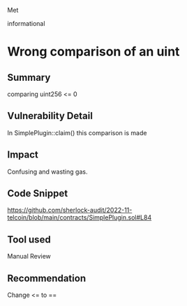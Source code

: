 Met

informational

# Wrong comparison of an uint

## Summary
comparing uint256 <= 0
## Vulnerability Detail
In SimplePlugin::claim() this comparison is made
## Impact
Confusing and wasting gas.
## Code Snippet
https://github.com/sherlock-audit/2022-11-telcoin/blob/main/contracts/SimplePlugin.sol#L84
## Tool used

Manual Review

## Recommendation
Change <= to ==